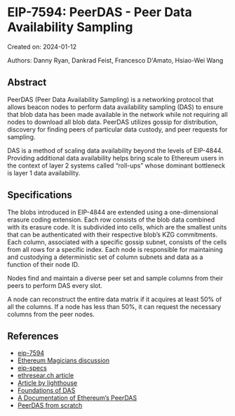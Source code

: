 
# EIP-7594: PeerDAS - Peer Data Availability Sampling

Created on:	2024-01-12

Authors:	Danny Ryan, Dankrad Feist, Francesco D'Amato, Hsiao-Wei Wang

## Abstract

PeerDAS (Peer Data Availability Sampling) is a networking protocol that allows beacon nodes to perform data availability sampling (DAS) to ensure that blob data has been made available in the network while not requiring all nodes to download all blob data. PeerDAS utilizes gossip for distribution, discovery for finding peers of particular data custody, and peer requests for sampling.

DAS is a method of scaling data availability beyond the levels of EIP-4844. Providing additional data availability helps bring scale to Ethereum users in the context of layer 2 systems called “roll-ups” whose dominant bottleneck is layer 1 data availability.

## Specifications

The blobs introduced in EIP-4844 are extended using a one-dimensional erasure coding extension. Each row consists of the blob data combined with its erasure code. It is subdivided into cells, which are the smallest units that can be authenticated with their respective blob’s KZG commitments. Each column, associated with a specific gossip subnet, consists of the cells from all rows for a specific index. Each node is responsible for maintaining and custodying a deterministic set of column subnets and data as a function of their node ID.

Nodes find and maintain a diverse peer set and sample columns from their peers to perform DAS every slot.

A node can reconstruct the entire data matrix if it acquires at least 50% of all the columns. If a node has less than 50%, it can request the necessary columns from the peer nodes.

## References
- [eip-7594](https://eips.ethereum.org/EIPS/eip-7594)
- [Ethereum Magicians discussion](https://ethereum-magicians.org/t/eip-7594-peerdas-peer-data-availability-sampling/18215)
- [eip-specs](https://github.com/ethereum/consensus-specs/tree/b4188829b32139916127827c64ba17c923e66c3c/specs/_features/eip7594)
- [ethresear.ch article](https://ethresear.ch/t/peerdas-a-simpler-das-approach-using-battle-tested-p2p-components/16541)
- [Article by lighthouse](https://blog.sigmaprime.io/peerdas-distributed-blob-building.html)
- [Foundations of DAS](https://eprint.iacr.org/2023/1079.pdf)
- [A Documentation of Ethereum’s PeerDAS](https://eprint.iacr.org/2024/1362.pdf)
- [PeerDAS from scratch](https://hackmd.io/@manunalepa/peerDAS)


